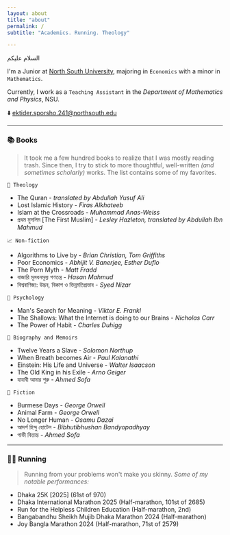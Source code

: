```yaml
---
layout: about
title: "about"
permalink: /
subtitle: "Academics. Running. Theology"

---
```

السلام عليكم

I'm a Junior at [North South University](https://www.northsouth.edu/), majoring in `Economics` with a minor in `Mathematics`.

Currently, I work as a `Teaching Assistant` in the *Department of Mathematics and Physics*, NSU.

⬇️ ektider.sporsho.241@northsouth.edu

---

### 📚 Books

> It took me a few hundred books to realize that I was mostly reading trash. Since then, I try to stick to more thoughtful, well-written _(and sometimes scholarly)_ works. The list contains some of my favorites.

`🕋 Theology`
- The Quran - _translated by Abdullah Yusuf Ali_
- Lost Islamic History - _Firas Alkhateeb_
- Islam at the Crossroads - _Muhammad Anas-Weiss_
- প্রথম মুসলিম [The First Muslim] - _Lesley Hazleton, translated by Abdullah Ibn Mahmud_

`📈 Non-fiction`
- Algorithms to Live by - _Brian Christian, Tom Griffiths_
- Poor Economics - _Abhijit V. Banerjee, Esther Duflo_
- The Porn Myth - _Matt Fradd_
- বাজারি মূলধনমূল্য গণতন্ত্র - _Hasan Mahmud_
- বিশ্ববাণিজ্য: উদ্ভব, বিকাশ ও ভিন্নমতিপ্রভাব - _Syed Nizar_

`🧠 Psychology`
- Man's Search for Meaning - _Viktor E. Frankl_
- The Shallows: What the Internet is doing to our Brains - _Nicholas Carr_
- The Power of Habit - _Charles Duhigg_

`👤 Biography and Memoirs`
- Twelve Years a Slave - _Solomon Northup_
- When Breath becomes Air - _Paul Kalanathi_
- Einstein: His Life and Universe - _Walter Isaacson_
- The Old King in his Exile - _Arno Geiger_
- যাযাবী আমার শুরু - _Ahmed Sofa_

`📖 Fiction`
- Burmese Days - _George Orwell_
- Animal Farm - _George Orwell_
- No Longer Human - _Osamu Dazai_
- আদর্শ হিন্দু হোটেল - _Bibhutibhushan Bandyopadhyay_
- গাভী বিত্তান্ত - _Ahmed Sofa_

---

### 🏃‍♂️ Running

> Running from your problems won't make you skinny.
_Some of my notable performances:_

- Dhaka 25K [2025] (61st of 970)
- Dhaka International Marathon 2025 (Half-marathon, 101st of 2685)
- Run for the Helpless Children Education (Half-marathon, 2nd)
- Bangabandhu Sheikh Mujib Dhaka Marathon 2024 (Half-marathon)
- Joy Bangla Marathon 2024 (Half-marathon, 71st of 2579)

